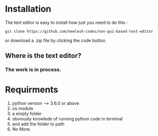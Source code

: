 # Installation 

The text editor is easy to install how just you need to do this :

```git
git clone https://github.com/neelesh-codes/non-gui-based-text-editor
```
or download a .zip file by clicking the code button.

## Where is the text editor?

### The work is in process.

# Requirments

1. python version --> 3.6.0 or above
2. os module
3. a empty folder
4. obviously knowlede of running python code in terminal
5. and add the folder to path
6. No More.

